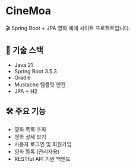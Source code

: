 # CineMoa

🎬 Spring Boot + JPA 영화 예매 사이트 프로젝트입니다.

## 📌 기술 스택
- Java 21
- Spring Boot 3.5.3
- Gradle
- Mustache 템플릿 엔진
- JPA + H2

## 🛠 주요 기능
- 영화 목록 조회
- 영화 상세 보기
- 사용자 로그인 및 회원가입
- 영화 등록 (관리자용)
- RESTful API 기반 백엔드
